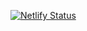 [![Netlify Status](https://api.netlify.com/api/v1/badges/4391bacc-0109-497a-8464-26f654c04dcc/deploy-status)](https://app.netlify.com/sites/food-mountain/deploys)